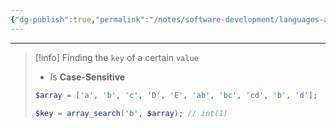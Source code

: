 ```yaml
---
{"dg-publish":true,"permalink":"/notes/software-development/languages-and-frameworks/web-development/backend/php/01-procedural/08-arrays/08-array-search/","tags":["programming","php","webdevelopment","backend"],"created":"2025-07-13T15:24:51.425+08:00"}
---
```



--- 
 >[!info]
 >Finding the `key` of a certain `value`
 >- Is __Case-Sensitive__
 >```php
 >$array = ['a', 'b', 'c', 'D', 'E', 'ab', 'bc', 'cd', 'b', 'd'];
 >
 >$key = array_search('b', $array); // int(1)
 >```